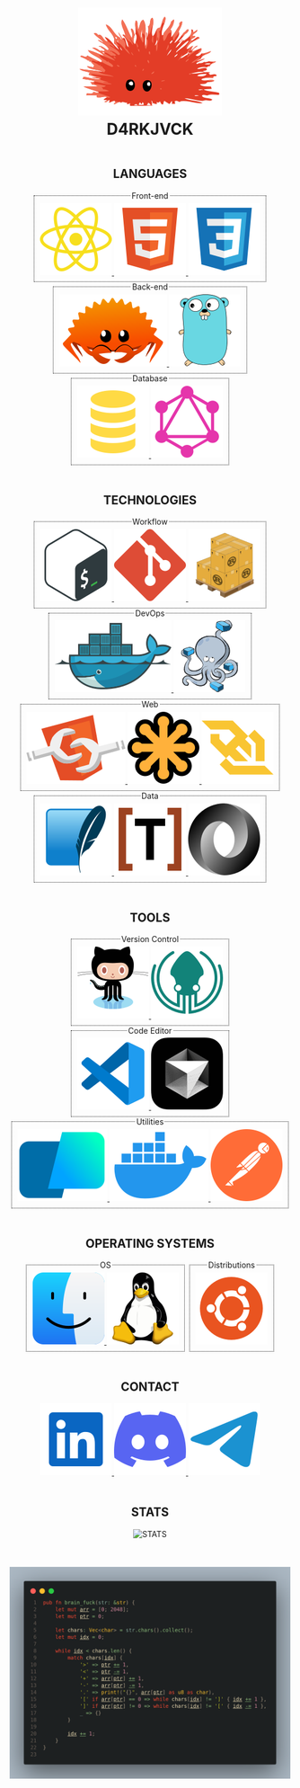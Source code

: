 <h1 align=center >
  <img alt="Ferris" src="./icons/unsafe.svg">
  <br>
  D4RKJVCK
</h1>

<!-- LANGUAGES -->
<section align=center style="margin: 50px 0">
  <h2>LANGUAGES</h2>
  <fieldset style="display: inline-block; border: 1px dotted">
    <legend>Front-end</legend>
      <a href="https://developer.mozilla.org/en-US/docs/Web/JavaScript">
        <img src="icons/javascript.svg" alt="JS">
      </a>
      <a href="https://developer.mozilla.org/en-US/docs/Web/HTML">
        <img src="./icons/html.svg" alt="HTML">
      </a>
      <a href="https://developer.mozilla.org/en-US/docs/Web/CSS">
        <img src="./icons/css.svg" alt="CSS">
      </a>
  </fieldset>
  <fieldset style="display: inline-block; border: 1px dotted">
    <legend>Back-end</legend>
    <a href="https://www.rust-lang.org">
      <img src="./icons/ferris.svg" alt="RUST">
    </a>
    <a href="https://go.dev">
      <img src="./icons/gopher.svg" alt="GO">
    </a>
  </fieldset>
  <fieldset style="display: inline-block; border: 1px dotted">
    <legend>Database</legend>
    <a href="https://sql.sh/">
      <img src="./icons/sql.svg" alt="SQL">
    </a>
    <a href="https://graphql.org">
      <img src="./icons/graphql.svg" alt="GRAPHQL">
    </a>
  </fieldset>
</section>

<!-- TECHNOLOGIES -->
<section align=center style="margin: 50px 0">
  <h2>TECHNOLOGIES</h2>
  <fieldset style="display: inline-block; border: 1px dotted">
    <legend>Workflow</legend>
    <a href="https://www.gnu.org/software/bash/manual/bash.html">
      <img src="./icons/bash.svg" alt="BASH">
    </a>
    <a href="https://git-scm.com/">
      <img src="./icons/git.svg" alt="GIT">
    </a>
    <a href="https://doc.rust-lang.org/cargo/">
      <img src="./icons/cargo.svg" alt="CARGO">
    </a>
  </fieldset>
  <fieldset style="display: inline-block; border: 1px dotted">
    <legend>DevOps</legend>
    <a href="https://www.docker.com/">
      <img src="./icons/docker.svg" alt="DOCKER">
    </a>
    <a href="https://docs.docker.com/compose/">
      <img src="./icons/compose.svg" alt="COMPOSE">
    </a>
  </fieldset>
  <fieldset style="display: inline-block; border: 1px dotted">
    <legend>Web</legend>
    <a href="https://developer.mozilla.org/fr/docs/Web/API/Web_components">
      <img src="./icons/components.svg" alt="COMPONENTS">
    </a>
    <a href="https://developer.mozilla.org/en-US/docs/Web/SVG">
      <img src="./icons/svg.svg" alt="SVG">
    </a>
    <a href="https://developer.mozilla.org/en-US/docs/Web/API/WebSocket">
      <img src="./icons/websocket.svg" alt="WEBSOCKET">
    </a>
  </fieldset>
  <fieldset style="display: inline-block; border: 1px dotted">
    <legend>Data</legend>
    <a href="https://sqlite.org/">
      <img src="./icons/sqlite.svg" alt="SQLITE">
    </a>
    <a href="https://toml.io/en/">
      <img src="./icons/toml.svg" alt="TOML">
    </a>
    <a href="https://www.json.org/json-en.html">
      <img src="./icons/json.svg" alt="JSON">
    </a>
  </fieldset>
</section>

<!-- TOOLS -->
<section align=center style="margin: 50px 0">
  <h2>TOOLS</h2>
  <fieldset style="display: inline-block; border: 1px dotted">
    <legend>Version Control</legend>
    <a href="">
      <img src="./icons/github.svg" alt="GITHUB">
    </a>
    <a href="">
      <img src="./icons/gitkraken.svg" alt="KRAKEN">
    </a>
  </fieldset>
  <fieldset style="display: inline-block; border: 1px dotted">
    <legend>Code Editor</legend>
    <a href="">
      <img src="./icons/vscode.svg" alt="VSCODE">
    </a>
    <a href="">
      <img src="./icons/cursor.svg" alt="CURSOR">
    </a>
  </fieldset>
  <fieldset style="display: inline-block; border: 1px dotted">
    <legend>Utilities</legend>
    <a href="">
      <img src="./icons/warp.svg" alt="WARP">
    </a>
    <a href="">
      <img src="./icons/desktop.svg" alt="DESKTOP">
    </a>
    <a href="">
      <img src="./icons/postman.svg" alt="POSTMAN">
    </a>
  </fieldset>
</section>

<!-- OPERATING SYSTEM -->
<section align=center style="margin: 50px 0">
  <h2>OPERATING SYSTEMS</h2>
  <fieldset style="display: inline-block; border: 1px dotted">
    <legend>OS</legend>
    <a href="">
      <img src="./icons/macos.svg" alt="MACOS">
    </a>
    <a href="">
      <img src="./icons/tux.svg" alt="LINUX">
    </a>
  </fieldset>
  <fieldset style="display: inline-block; border: 1px dotted">
    <legend>Distributions</legend>
    <a href="">
      <img src="./icons/ubuntu.svg" alt="UBUNTU">
    </a>
  </fieldset>
</section>

<!-- CONTACT -->
<section align=center style="margin: 50px 0">
  <h2>CONTACT</h2>
  <a href="https://www.linkedin.com/in/d4rkjvck">
    <img src="./icons/linked_in.svg" alt="LINKEDIN">
  </a>
  <a href="">
    <img src="./icons/discord.svg" alt="DISCORD">
  </a>
  <a href="">
    <img src="./icons/telegram.svg" alt="TELEGRAM">
  </a>
</section>


<!-- STATS -->
<section align=center style="margin: 50px 0">
  <h2>STATS</h2>
  <img src="https://github-readme-stats.vercel.app/api?username=d4rkjvck&show_icons=true&theme=transparent" alt="STATS">
</section>

<h3 align=center>
  <img alt="brain_fuck" src="./brain_fuck.png" width="500px">
</h3>

